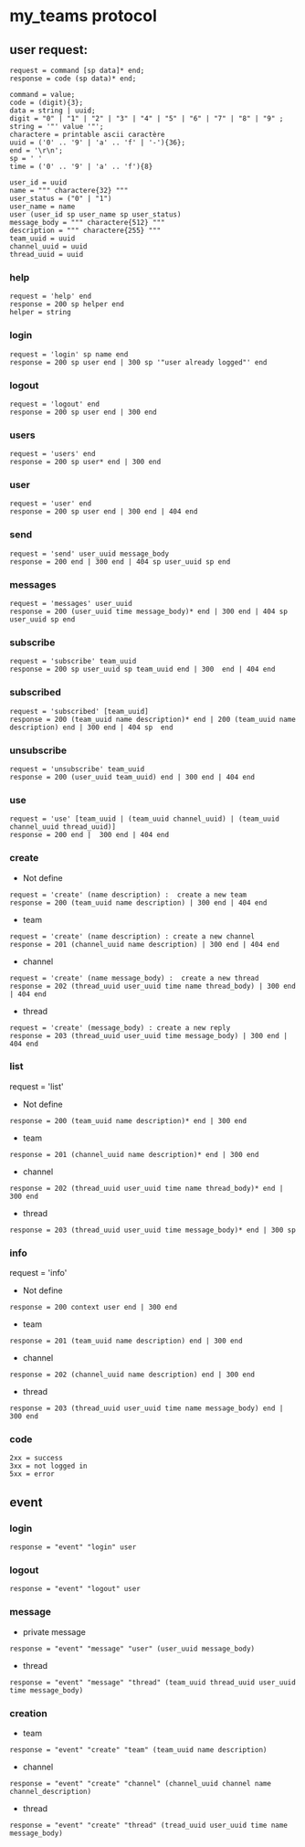# my_teams protocol
## user request:

```
request = command [sp data]* end;
response = code (sp data)* end;
```

```
command = value;
code = (digit){3};
data = string | uuid;
digit = "0" | "1" | "2" | "3" | "4" | "5" | "6" | "7" | "8" | "9" ;
string = '"' value '"';
charactere = printable ascii caractère
uuid = ('0' .. '9' | 'a' .. 'f' | '-'){36};
end = '\r\n';
sp = ' '
time = ('0' .. '9' | 'a' .. 'f'){8}

user_id = uuid
name = """ charactere{32} """
user_status = ("0" | "1")
user_name = name
user (user_id sp user_name sp user_status)
message_body = """ charactere{512} """
description = """ charactere{255} """
team_uuid = uuid
channel_uuid = uuid
thread_uuid = uuid
```

### help
```
request = 'help' end
response = 200 sp helper end
helper = string
```

### login
```
request = 'login' sp name end
response = 200 sp user end | 300 sp '"user already logged"' end
```

### logout
```
request = 'logout' end
response = 200 sp user end | 300 end
```

### users
```
request = 'users' end
response = 200 sp user* end | 300 end
```

### user
```
request = 'user' end
response = 200 sp user end | 300 end | 404 end
```

### send
```
request = 'send' user_uuid message_body
response = 200 end | 300 end | 404 sp user_uuid sp end 
```

### messages
```
request = 'messages' user_uuid
response = 200 (user_uuid time message_body)* end | 300 end | 404 sp user_uuid sp end
```

### subscribe
```
request = 'subscribe' team_uuid
response = 200 sp user_uuid sp team_uuid end | 300  end | 404 end
```

### subscribed
```
request = 'subscribed' [team_uuid]
response = 200 (team_uuid name description)* end | 200 (team_uuid name description) end | 300 end | 404 sp  end
```

### unsubscribe
```
request = 'unsubscribe' team_uuid
response = 200 (user_uuid team_uuid) end | 300 end | 404 end
```

### use 
```
request = 'use' [team_uuid | (team_uuid channel_uuid) | (team_uuid channel_uuid thread_uuid)]
response = 200 end |  300 end | 404 end
```

### create
- Not define
```
request = 'create' (name description) :  create a new team
response = 200 (team_uuid name description) | 300 end | 404 end
```
- team 
```
request = 'create' (name description) : create a new channel
response = 201 (channel_uuid name description) | 300 end | 404 end
```
- channel
```
request = 'create' (name message_body) :  create a new thread
response = 202 (thread_uuid user_uuid time name thread_body) | 300 end | 404 end
```
- thread
```
request = 'create' (message_body) : create a new reply
response = 203 (thread_uuid user_uuid time message_body) | 300 end | 404 end
```

### list
request = 'list' 
- Not define
```
response = 200 (team_uuid name description)* end | 300 end
```
- team 
```
response = 201 (channel_uuid name description)* end | 300 end
```
- channel
```
response = 202 (thread_uuid user_uuid time name thread_body)* end | 300 end

```
- thread
```
response = 203 (thread_uuid user_uuid time message_body)* end | 300 sp 
```

### info
request = 'info' 
- Not define
```
response = 200 context user end | 300 end
```
- team
```
response = 201 (team_uuid name description) end | 300 end
```

- channel
```
response = 202 (channel_uuid name description) end | 300 end
```

- thread
```
response = 203 (thread_uuid user_uuid time name message_body) end | 300 end
```

### code
```
2xx = success
3xx = not logged in
5xx = error
```

## event

### login
```
response = "event" "login" user
```
### logout
```
response = "event" "logout" user
```

### message
- private message
```
response = "event" "message" "user" (user_uuid message_body)
```
- thread 
```
response = "event" "message" "thread" (team_uuid thread_uuid user_uuid time message_body)
```

### creation
- team
```
response = "event" "create" "team" (team_uuid name description)
```

- channel
```
response = "event" "create" "channel" (channel_uuid channel name channel_description)
```

- thread
```
response = "event" "create" "thread" (tread_uuid user_uuid time name message_body)
```

